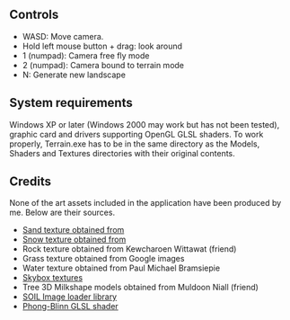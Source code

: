 ## Controls

- WASD: Move camera.
- Hold left mouse button + drag: look around
- 1 (numpad): Camera free fly mode
- 2 (numpad): Camera bound to terrain mode
- N: Generate new landscape

## System requirements

Windows XP or later (Windows 2000 may work but has not been tested), graphic card and drivers supporting OpenGL GLSL shaders.
To work properly, Terrain.exe has to be in the same directory as the Models, Shaders and Textures directories with their original contents.

## Credits

None of the art assets included in the application have been produced by me.
Below are their sources.

- [Sand texture obtained from](http://local.wasp.uwa.edu.au/~pbourke/texture_colour/displayimage.cgi?sand/dirtysand.jpg)
- [Snow texture obtained from](http://sophie-g.net/photo/nature/joux/pct/neige.jpg)
- Rock texture obtained from Kewcharoen Wittawat (friend)
- Grass texture obtained from Google images
- Water texture obtained from Paul Michael Bramsiepie
- [Skybox textures](http://www.hazelwhorley.com/skyboxtex1_bitmaps.html)
- Tree 3D Milkshape models obtained from Muldoon Niall (friend)
- [SOIL Image loader library](http://www.lonesock.net/soil.html)
- [Phong-Blinn GLSL shader](http://www.lighthouse3d.com/)